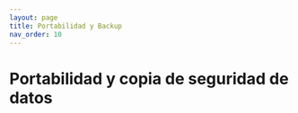 ```yaml
---
layout: page
title: Portabilidad y Backup
nav_order: 10
---
```


# Portabilidad y copia de seguridad de datos


